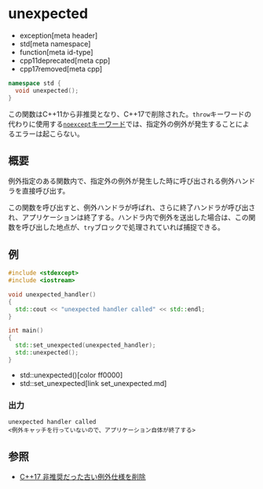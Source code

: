 # unexpected
* exception[meta header]
* std[meta namespace]
* function[meta id-type]
* cpp11deprecated[meta cpp]
* cpp17removed[meta cpp]

```cpp
namespace std {
  void unexpected();
}
```

この関数はC++11から非推奨となり、C++17で削除された。`throw`キーワードの代わりに使用する[`noexcept`キーワード](/lang/cpp11/noexcept.md)では、指定外の例外が発生することによるエラーは起こらない。

## 概要
例外指定のある関数内で、指定外の例外が発生した時に呼び出される例外ハンドラを直接呼び出す。

この関数を呼び出すと、例外ハンドラが呼ばれ、さらに終了ハンドラが呼び出され、アプリケーションは終了する。ハンドラ内で例外を送出した場合は、この関数を呼び出した地点が、`try`ブロックで処理されていれば捕捉できる。


## 例

```cpp example
#include <stdexcept>
#include <iostream>

void unexpected_handler()
{
  std::cout << "unexpected handler called" << std::endl;
}

int main()
{
  std::set_unexpected(unexpected_handler);
  std::unexpected();
}
```
* std::unexpected()[color ff0000]
* std::set_unexpected[link set_unexpected.md]

### 出力
```
unexpected handler called
<例外キャッチを行っていないので、アプリケーション自体が終了する>
```

## 参照
- [C++17 非推奨だった古い例外仕様を削除](/lang/cpp17/remove_deprecated_exception_specifications.md)
